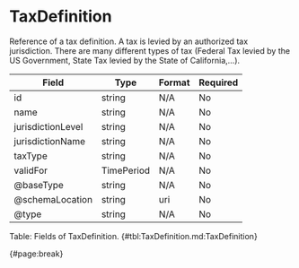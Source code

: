 <!--
    ATTENTION: This file was generated via gradle!
               Do NOT manually edit this file! Any such changes will be overwritten!
-->

# TaxDefinition

Reference of a tax definition.
A tax is levied by an authorized tax jurisdiction.
There are many different types of tax (Federal Tax levied by the US Government, State Tax levied by the State of California,…).

| Field | Type | Format | Required |
| ------- | ------- | ------- | --- |
| id | string | N/A | No |
| name | string | N/A | No |
| jurisdictionLevel | string | N/A | No |
| jurisdictionName | string | N/A | No |
| taxType | string | N/A | No |
| validFor | TimePeriod | N/A | No |
| @baseType | string | N/A | No |
| @schemaLocation | string | uri | No |
| @type | string | N/A | No |

Table: Fields of TaxDefinition. {#tbl:TaxDefinition.md:TaxDefinition}

{#page:break}
